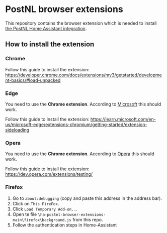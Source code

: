 # PostNL browser extensions

This repository contains the browser extension which is needed to install [the PostNL Home Assistant integration](https://github.com/arjenbos/ha-postnl).


## How to install the extension
### Chrome
Follow this guide to install the extension: https://developer.chrome.com/docs/extensions/mv3/getstarted/development-basics/#load-unpacked

### Edge
You need to use the **Chrome extension**. According to [Microsoft](https://support.microsoft.com/en-us/microsoft-edge/add-turn-off-or-remove-extensions-in-microsoft-edge-9c0ec68c-2fbc-2f2c-9ff0-bdc76f46b026) this should work.

Follow this guide to install the extension: https://learn.microsoft.com/en-us/microsoft-edge/extensions-chromium/getting-started/extension-sideloading

### Opera
You need to use the **Chrome extension**. According to [Opera](https://blogs.opera.com/tips-and-tricks/2021/10/using-addons-from-chrome-in-opera/) this should work.

Follow this guide to install the extension: https://dev.opera.com/extensions/testing/

### Firefox
1. Go to `about:debugging` (copy and paste this address in the address bar).
2. Click on `This FireFox`.
3. Click `Load Temporary Add-on..`. 
4. Open te file `\ha-postnl-browser-extensions-main\firefox\background.js` from this repo.
5. Follow the authentication steps in Home-Assistant

